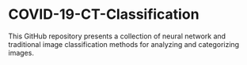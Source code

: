 # COVID-19-CT-Classification
This GitHub repository presents a collection of neural network and traditional image classification methods for analyzing and categorizing images.
